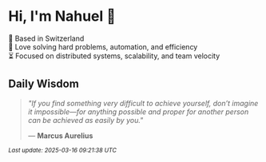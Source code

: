 # Hi, I'm Nahuel :tiger:

📍 Based in Switzerland  
💪 Love solving hard problems, automation, and efficiency  
⏳ Focused on distributed systems, scalability, and team velocity  

## Daily Wisdom
> _"If you find something very difficult to achieve yourself, don’t imagine it impossible—for anything possible and proper for another person can be achieved as easily by you."_  
>
> — **Marcus Aurelius**

<sub>*Last update: 2025-03-16 09:21:38 UTC*</sub>

